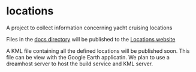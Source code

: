 # locations
A project to collect information concerning yacht cruising locations

Files in the [docs directory](.docs) will be published to the [Locations website](https://smr547.github.io/locations/)

A KML file containing all the defined locations will be published soon. This file can be view with the Google Earth
applicatin. We plan to use a dreamhost server to host the build service and KML server.
